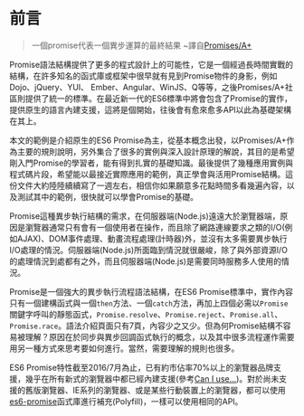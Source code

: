 # 前言

> 一個promise代表一個異步運算的最終結果 ~譯自[Promises/A+](https://promisesaplus.com/)

Promise語法結構提供了更多的程式設計上的可能性，它是一個經過長時間實戰的結構，在許多知名的函式庫或框架中很早就有見到Promise物件的身影，例如Dojo、jQuery、YUI、 Ember、Angular、WinJS、Q等等，之後Promises/A+社區則提供了統一的標準。在最近新一代的ES6標準中將會包含了Promise的實作，提供原生的語言內建支援，這將是個開始，往後會有愈來愈多API以此為基礎架構在其上。

本文的範例是介紹原生的ES6 Promise為主，從基本概念出發，以Promises/A+作為主要的規則說明，另外集合了很多的實例與深入設計原理的解說，其目的是希望剛入門Promise的學習者，能有得到扎實的基礎知識。最後提供了幾種應用實例與程式碼片段，希望能以最接近實際應用的範例，真正學會與活用Promise結構。這份文件大約陸陸續續寫了一週左右，相信你如果願意多花點時間多看幾遍內容，以及測試其中的範例，很快就可以學會Promise的基礎。

Promise這種異步執行結構的需求，在伺服器端(Node.js)遠遠大於瀏覽器端，原因是瀏覽器通常只有會有一個使用者在操作，而且除了網路連線要求之類的I/O(例如AJAX)、DOM事件處理、動畫流程處理(計時器)外，並沒有太多需要異步執行I/O處理的情況。伺服器端(Node.js)所面臨到情況就很嚴峻，除了與外部資源I/O的處理情況到處都有之外，而且伺服器端(Node.js)是需要同時服務多人使用的情況。

Promise是一個強大的異步執行流程語法結構，在ES6 Promise標準中，實作內容只有一個建構函式與一個`then`方法、一個`catch`方法，再加上四個必需以`Promise`關鍵字呼叫的靜態函式，`Promise.resolve`、`Promise.reject`、`Promise.all`、`Promise.race`。語法介紹頁面只有7頁，內容少之又少。但為何Promise結構不容易被理解？原因在於同步與異步回調函式執行的概念，以及其中很多流程運作需要用另一種方式來思考要如何進行。當然，需要理解的規則也很多。

ES6 Promise特性截至2016/7月為止，已有約市佔率70%以上的瀏覽器品牌支援，幾乎在所有新式的瀏覽器中都已經內建支援(參考[Can I use...](http://caniuse.com/#feat=promises))。對於尚未支援的舊版瀏覽器、IE系列的瀏覽器、或是某些行動裝置上的瀏覽器，都可以使用[es6-promise](https://github.com/stefanpenner/es6-promise)函式庫進行補充(Polyfill)，一樣可以使用相同的API。

